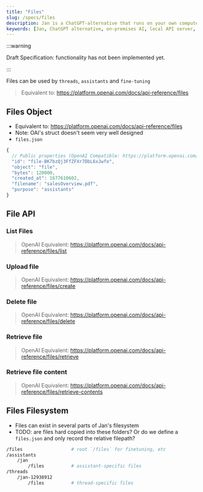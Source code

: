 ```yaml
---
title: "Files"
slug: /specs/files
description: Jan is a ChatGPT-alternative that runs on your own computer, with a local API server.
keywords: [Jan, ChatGPT alternative, on-premises AI, local API server, local AI, llm, conversational AI, no-subscription fee]
---
```


:::warning

Draft Specification: functionality has not been implemented yet.

:::

Files can be used by `threads`, `assistants` and `fine-tuning`

> Equivalent to: https://platform.openai.com/docs/api-reference/files

## Files Object

- Equivalent to: https://platform.openai.com/docs/api-reference/files
- Note: OAI's struct doesn't seem very well designed
- `files.json`

```js
{
  // Public properties (OpenAI Compatible: https://platform.openai.com/docs/api-reference/files/object)
  "id": "file-BK7bzQj3FfZFXr7DbL6xJwfo",
  "object": "file",
  "bytes": 120000,
  "created_at": 1677610602,
  "filename": "salesOverview.pdf",
  "purpose": "assistants"
}
```

## File API

### List Files

> OpenAI Equivalent: https://platform.openai.com/docs/api-reference/files/list

### Upload file

> OpenAI Equivalent: https://platform.openai.com/docs/api-reference/files/create

### Delete file

> OpenAI Equivalent: https://platform.openai.com/docs/api-reference/files/delete

### Retrieve file

> OpenAI Equivalent: https://platform.openai.com/docs/api-reference/files/retrieve

### Retrieve file content

> OpenAI Equivalent: https://platform.openai.com/docs/api-reference/files/retrieve-contents

## Files Filesystem

- Files can exist in several parts of Jan's filesystem
- TODO: are files hard copied into these folders? Or do we define a `files.json` and only record the relative filepath?

```sh
/files                  # root `/files` for finetuning, etc
/assistants
    /jan
        /files          # assistant-specific files
/threads
    /jan-12938912
        /files          # thread-specific files
```
